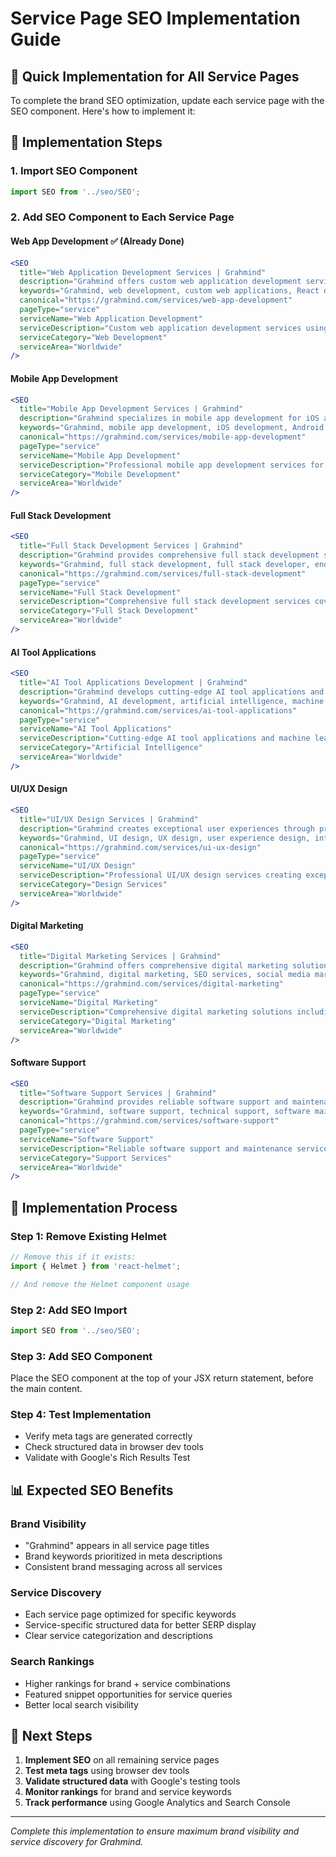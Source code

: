 # Service Page SEO Implementation Guide

## 🎯 **Quick Implementation for All Service Pages**

To complete the brand SEO optimization, update each service page with the SEO component. Here's how to implement it:

## 📝 **Implementation Steps**

### **1. Import SEO Component**
```jsx
import SEO from '../seo/SEO';
```

### **2. Add SEO Component to Each Service Page**

#### **Web App Development** ✅ (Already Done)
```jsx
<SEO 
  title="Web Application Development Services | Grahmind"
  description="Grahmind offers custom web application development services including React, Node.js, and modern web technologies. Build scalable, secure web solutions for your business growth."
  keywords="Grahmind, web development, custom web applications, React development, Node.js development, web app development, business web solutions, scalable websites, modern web technologies"
  canonical="https://grahmind.com/services/web-app-development"
  pageType="service"
  serviceName="Web Application Development"
  serviceDescription="Custom web application development services using modern technologies like React, Node.js, and more. Build scalable, secure web solutions for your business."
  serviceCategory="Web Development"
  serviceArea="Worldwide"
/>
```

#### **Mobile App Development**
```jsx
<SEO 
  title="Mobile App Development Services | Grahmind"
  description="Grahmind specializes in mobile app development for iOS and Android platforms. Create engaging, high-performance mobile applications that drive business growth."
  keywords="Grahmind, mobile app development, iOS development, Android development, mobile applications, app development company, cross-platform development"
  canonical="https://grahmind.com/services/mobile-app-development"
  pageType="service"
  serviceName="Mobile App Development"
  serviceDescription="Professional mobile app development services for iOS and Android platforms. Create engaging, high-performance mobile applications."
  serviceCategory="Mobile Development"
  serviceArea="Worldwide"
/>
```

#### **Full Stack Development**
```jsx
<SEO 
  title="Full Stack Development Services | Grahmind"
  description="Grahmind provides comprehensive full stack development services. End-to-end solutions from frontend to backend, database design to deployment."
  keywords="Grahmind, full stack development, full stack developer, end-to-end development, frontend backend development, complete web solutions"
  canonical="https://grahmind.com/services/full-stack-development"
  pageType="service"
  serviceName="Full Stack Development"
  serviceDescription="Comprehensive full stack development services covering frontend, backend, database, and deployment. Complete end-to-end solutions."
  serviceCategory="Full Stack Development"
  serviceArea="Worldwide"
/>
```

#### **AI Tool Applications**
```jsx
<SEO 
  title="AI Tool Applications Development | Grahmind"
  description="Grahmind develops cutting-edge AI tool applications and machine learning solutions. Transform your business with intelligent automation and data insights."
  keywords="Grahmind, AI development, artificial intelligence, machine learning, AI tools, intelligent automation, data insights, AI applications"
  canonical="https://grahmind.com/services/ai-tool-applications"
  pageType="service"
  serviceName="AI Tool Applications"
  serviceDescription="Cutting-edge AI tool applications and machine learning solutions. Transform your business with intelligent automation and data insights."
  serviceCategory="Artificial Intelligence"
  serviceArea="Worldwide"
/>
```

#### **UI/UX Design**
```jsx
<SEO 
  title="UI/UX Design Services | Grahmind"
  description="Grahmind creates exceptional user experiences through professional UI/UX design. User-centered design that drives engagement and conversions."
  keywords="Grahmind, UI design, UX design, user experience design, interface design, user-centered design, design thinking, digital design"
  canonical="https://grahmind.com/services/ui-ux-design"
  pageType="service"
  serviceName="UI/UX Design"
  serviceDescription="Professional UI/UX design services creating exceptional user experiences. User-centered design that drives engagement and conversions."
  serviceCategory="Design Services"
  serviceArea="Worldwide"
/>
```

#### **Digital Marketing**
```jsx
<SEO 
  title="Digital Marketing Services | Grahmind"
  description="Grahmind offers comprehensive digital marketing solutions. SEO, social media, content marketing, and PPC campaigns that drive results."
  keywords="Grahmind, digital marketing, SEO services, social media marketing, content marketing, PPC campaigns, online advertising, marketing agency"
  canonical="https://grahmind.com/services/digital-marketing"
  pageType="service"
  serviceName="Digital Marketing"
  serviceDescription="Comprehensive digital marketing solutions including SEO, social media, content marketing, and PPC campaigns that drive results."
  serviceCategory="Digital Marketing"
  serviceArea="Worldwide"
/>
```

#### **Software Support**
```jsx
<SEO 
  title="Software Support Services | Grahmind"
  description="Grahmind provides reliable software support and maintenance services. Keep your applications running smoothly with our expert technical support team."
  keywords="Grahmind, software support, technical support, software maintenance, IT support, application support, system maintenance, help desk"
  canonical="https://grahmind.com/services/software-support"
  pageType="service"
  serviceName="Software Support"
  serviceDescription="Reliable software support and maintenance services. Keep your applications running smoothly with our expert technical support team."
  serviceCategory="Support Services"
  serviceArea="Worldwide"
/>
```

## 🔧 **Implementation Process**

### **Step 1: Remove Existing Helmet**
```jsx
// Remove this if it exists:
import { Helmet } from 'react-helmet';

// And remove the Helmet component usage
```

### **Step 2: Add SEO Import**
```jsx
import SEO from '../seo/SEO';
```

### **Step 3: Add SEO Component**
Place the SEO component at the top of your JSX return statement, before the main content.

### **Step 4: Test Implementation**
- Verify meta tags are generated correctly
- Check structured data in browser dev tools
- Validate with Google's Rich Results Test

## 📊 **Expected SEO Benefits**

### **Brand Visibility**
- "Grahmind" appears in all service page titles
- Brand keywords prioritized in meta descriptions
- Consistent brand messaging across all services

### **Service Discovery**
- Each service page optimized for specific keywords
- Service-specific structured data for better SERP display
- Clear service categorization and descriptions

### **Search Rankings**
- Higher rankings for brand + service combinations
- Featured snippet opportunities for service queries
- Better local search visibility

## 🎯 **Next Steps**

1. **Implement SEO** on all remaining service pages
2. **Test meta tags** using browser dev tools
3. **Validate structured data** with Google's testing tools
4. **Monitor rankings** for brand and service keywords
5. **Track performance** using Google Analytics and Search Console

---

*Complete this implementation to ensure maximum brand visibility and service discovery for Grahmind.*
